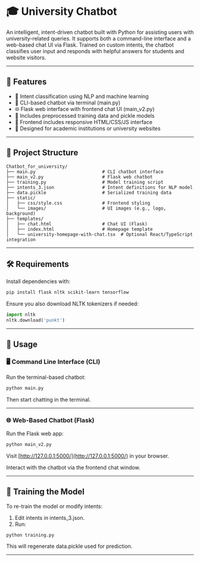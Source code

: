 # 🎓 University Chatbot

An intelligent, intent-driven chatbot built with Python for assisting users with university-related queries. It supports both a command-line interface and a web-based chat UI via Flask. Trained on custom intents, the chatbot classifies user input and responds with helpful answers for students and website visitors.

---

## 📌 Features

* 🧠 Intent classification using NLP and machine learning
* 💬 CLI-based chatbot via terminal (main.py)
* 🌐 Flask web interface with frontend chat UI (main\_v2.py)
* 📁 Includes preprocessed training data and pickle models
* 🎨 Frontend includes responsive HTML/CSS/JS interface
* 🏫 Designed for academic institutions or university websites

---

## 📁 Project Structure

```
Chatbot_for_university/
├── main.py                         # CLI chatbot interface
├── main_v2.py                      # Flask web chatbot
├── training.py                     # Model training script
├── intents_3.json                  # Intent definitions for NLP model
├── data.pickle                     # Serialized training data
├── static/
│   ├── css/style.css               # Frontend styling
│   └── images/                     # UI images (e.g., logo, background)
├── templates/
│   ├── chat.html                   # Chat UI (Flask)
│   ├── index.html                  # Homepage template
│   └── university-homepage-with-chat.tsx  # Optional React/TypeScript integration
```

---

## 🛠️ Requirements

Install dependencies with:

```bash
pip install flask nltk scikit-learn tensorflow
```

Ensure you also download NLTK tokenizers if needed:

```python
import nltk
nltk.download('punkt')
```

---

## 🚀 Usage

### 🖥️ Command Line Interface (CLI)

Run the terminal-based chatbot:

```bash
python main.py
```

Then start chatting in the terminal.

---

### 🌐 Web-Based Chatbot (Flask)

Run the Flask web app:

```bash
python main_v2.py
```

Visit [http://127.0.0.1:5000/](http://127.0.0.1:5000/) in your browser.

Interact with the chatbot via the frontend chat window.

---

## 🧠 Training the Model

To re-train the model or modify intents:

1. Edit intents in intents\_3.json.
2. Run:

```bash
python training.py
```

This will regenerate data.pickle used for prediction.

---

